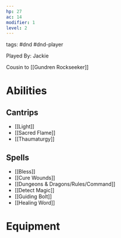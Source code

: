 ```yaml
---
hp: 27
ac: 14
modifier: 1
level: 2
---
```


tags: #dnd #dnd-player 

Played By: Jackie

Cousin to [[Gundren Rockseeker]]

# Abilities
## Cantrips
- [[Light]]
- [[Sacred Flame]]
- [[Thaumaturgy]]

## Spells
- [[Bless]]
- [[Cure Wounds]]
- [[Dungeons & Dragons/Rules/Command]]
- [[Detect Magic]]
- [[Guiding Bolt]]
- [[Healing Word]]

# Equipment
